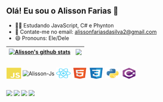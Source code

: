 ## Olá! Eu sou o Alisson Farias 👋


- 🧑‍💻 Estudando JavaScript, C# e Phynton
- 🌱 Contate-me no email: alissonfariasdasilva2@gmail.com
- 😄 Pronouns: Ele/Dele

| <a href=""><img align="center" src="https://github-readme-stats.vercel.app/api?username=AlissonSilva02&&rank_icon=github&include_all_commits=true&theme=buefy&hide_border=true" alt="Alisson's github stats" /></a> | <a href=""><img align="center" src="https://github-readme-stats.vercel.app/api/top-langs/?username=AlissonSilva02&layout=compact&theme=buefy&hide_border=true" /></a> |
| ------------- | ------------- |


<div style="display: inline_block"><br>
  <img align="center" alt="Alisson-Js" height="30" width="40" src="https://raw.githubusercontent.com/devicons/devicon/master/icons/javascript/javascript-plain.svg">
  <img align="center" alt="Alisson-Js" height="30" width="40" src="https://img.icons8.com/fluent/512/node-js.png">
  <img align="center" alt="Alisson-React" height="30" width="40" src="https://raw.githubusercontent.com/devicons/devicon/master/icons/react/react-original.svg">
  <img align="center" alt="Alisson-HTML" height="30" width="40" src="https://raw.githubusercontent.com/devicons/devicon/master/icons/html5/html5-original.svg">
  <img align="center" alt="Alisson-CSS" height="30" width="40" src="https://raw.githubusercontent.com/devicons/devicon/master/icons/css3/css3-original.svg">
  <img align="center" alt="Alisson-Python" height="30" width="40" src="https://raw.githubusercontent.com/devicons/devicon/master/icons/python/python-original.svg">
  <img align="center" alt="Alisson-Csharp" height="30" width="40" src="https://raw.githubusercontent.com/devicons/devicon/master/icons/csharp/csharp-original.svg">
</div>


##


<div> 


  <a href = "mailto:alissonfariasdasilva2@gmail.com"><img src="https://img.shields.io/badge/-Gmail-%23333?style=for-the-badge&logo=gmail&logoColor=white" target="_blank"></a>
  <a href="https://www.linkedin.com/in/alisson-farias-da-silva-407502339/" target="_blank"><img src="https://img.shields.io/badge/-LinkedIn-%230077B5?style=for-the-badge&logo=linkedin&logoColor=white" target="_blank"></a> 
<a href = "https://alissonanuncio.my.canva.site/"><img src="https://img.shields.io/badge/website-000000?style=for-the-badge&logo=About.me&logoColor=white"></a>
<a href = "https://wa.me/5511940330018?text=Ol%C3%A1!%20Voc%C3%AA%20entrou%20em%20contato%20com%20Alisson,%20Desenvolvedor%20fullstack.%20Em%20que%20posso%20ajudar?%20 "><img src="https://img.shields.io/badge/WhatsApp-25D366?style=for-the-badge&logo=whatsapp&logoColor=white"></a>
  
</div>

